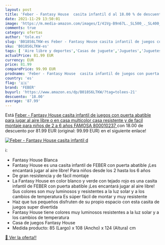 ```yaml
---
layout: post
title: 'Feber - Fantasy House  casita infantil d al 18.00 % de descuento'
date: 2021-11-29 13:50:01
image: 'https://m.media-amazon.com/images/I/41Vg-B9n67L._SL500_._SL400_.jpg'
comments: true
category: ofertas
author: 'tole.es'
slug: 'B018S6LTKW-es Feber - Fantasy House casita infantil de juegos con puerta...'
sku: 'B018S6LTKW-es'
tags: [ 'Aire libre y deportes','Casas de juguete','Juguetes','Juguetes y juegos','famosa','feber', ]
actualPrice: 81.99 EUR
currency: EUR
price: 81.99
comparePrice: 99.99 EUR
prodname: 'Feber - Fantasy House  casita infantil de juegos con puerta abatible  para jugar al aire libre o en casa  multicolor  casa resistente y de facil montaje  para niños de 2 a 6 años  FAMOSA  800010237 '
country: 'es'
flag: '🇪🇸'
brand: 'FEBER'
buyurl: 'https://www.amazon.es/dp/B018S6LTKW/?tag=tolees-21'
descuento: '18.00'
average: '87.99'
---
```


Está [Feber - Fantasy House  casita infantil de juegos con puerta abatible  para jugar al aire libre o en casa  multicolor  casa resistente y de facil montaje  para niños de 2 a 6 años  FAMOSA  800010237 ](https://www.amazon.es/dp/B018S6LTKW/?tag=tolees-21) con 18.00 de descuento por 81.99 EUR (original: 99.99 EUR) en el siguiente enlace!

[![Feber - Fantasy House  casita infantil d](https://m.media-amazon.com/images/I/41Vg-B9n67L._SL500_._SL400_.jpg)](https://www.amazon.es/dp/B018S6LTKW/?tag=tolees-21)

ℹ️:

- Fantasy House Blanca
- Fantasy House es una casita infantil de FEBER con puerta abatible ¡Les encantará jugar al aire libre! Para niños desde los 2 hasta los 6 años
- De gran resistencia y de fácil montaje
- La Fantasy House en color blanco y verde con tejado rojo es una casita infantil de FEBER con puerta abatible ¡Les encantará jugar al aire libre! Sus colores son muy luminosos y resistentes a la luz solar y a los cambios de temperatura Es súper fácil de montar y muy resistente
- Haz que tus pequeños disfruten de su propio espacio con esta casita de juegos super divertida
- Fantasy House tiene colores muy luminosos resistentes a la luz solar y a los cambios de temperatura
- Casa de juegos Fantasy House
- Medida producto: 85 (Largo) x 108 (Ancho) x 124 (Altura) cm

[🛒 Ver la oferta!!](https://www.amazon.es/dp/B018S6LTKW/?tag=tolees-21)
